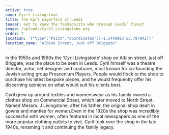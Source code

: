 ```yaml
---
active: true
name: Cyril Livingstone
title: The Karl Lagerfeld of Leeds
teaser: Get to know the fashionista who dressed Leeds’ finest
image: /uploads/Cyril_Livingstone.png
order: 7
location: '{"type":"Point","coordinates":[-1.5446993,53.797842]}'
location_name: "Albion Street, just off Briggate"
---
```

In the 1950s and 1960s the ‘Cyril Livingstone’ shop on Albion street, just off Briggate, was the place to be seen in Leeds. Cyril himself was a theatre director, actor, set designer and couturier, most known for co-founding the Jewish acting group Proscenium Players. People would flock to the shop to purchase his latest bespoke pieces, and he would frequently offer his discerning opinions on what would suit his clients best.

Cyril grew up around textiles and womenswear as his family owned a clothes shop on Commercial Street, which later moved to North Street. Named Messrs. J Livingstone, after his father, the original shop dealt in gowns and mantles for women.Even in the 1920s the shop was incredibly successful with women, often featured in local newspapers as one of the more popular clothing outlets to visit. Cyril took over the shop in the late 1940s, renaming it and continuing the family legacy.